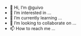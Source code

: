 - 👋 Hi, I’m @guivo
- 👀 I’m interested in ...
- 🌱 I’m currently learning ...
- 💞️ I’m looking to collaborate on ...
- 📫 How to reach me ...

<!---
guivo/guivo is a ✨ special ✨ repository because its `README.md` (this file) appears on your GitHub profile.
You can click the Preview link to take a look at your changes.
--->

